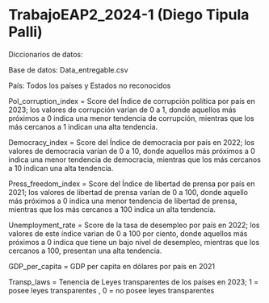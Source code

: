 # TrabajoEAP2_2024-1 (Diego Tipula Palli)
Diccionarios de datos:

Base de datos: Data_entregable.csv

País: Todos los países y Estados no reconocidos

Pol_corruption_index = Score del Índice de corrupción política por país en 2023; los valores de corrupción varían de 0 a 1, donde aquellos más próximos a 0 indica una menor tendencia de corrupción, mientras que los más cercanos a 1 indican una alta tendencia.

Democracy_index = Score del Índice de democracia por país en 2022; los valores de democracia varían de 0 a 10, donde aquellos más próximos a 0 indica una menor tendencia de democracia, mientras que los más cercanos a 10 indican una alta tendencia.

Press_freedom_index = Score del Índice de libertad de prensa por país en 2021; los valores de libertad de prensa varían de 0 a 100, donde aquello más próximos a 0 indica una menor tendencia de libertad de prensa, mientras que los más cercanos a 100 indica un alta tendencia.

Unemployment_rate = Score de la tasa de desempleo por país en 2022; los valores de este índice varian de 0 a 100 por ciento, donde aquellos más próximos a 0 indica que tiene un bajo nivel de desempleo, mientras que los cercanos a 100, presentan una alta tendencia.

GDP_per_capita = GDP per capita en dólares por país en 2021

Transp_laws = Tenencia de Leyes transparentes de los países en 2023; 1 = posee leyes transparentes , 0 = no posee leyes transparentes
